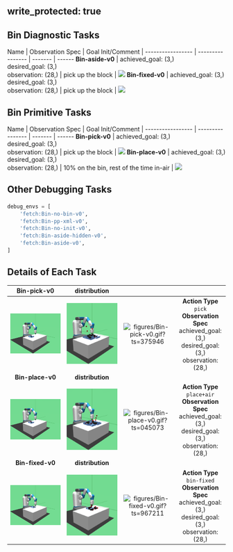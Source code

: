 
write_protected: true
---

## Bin Diagnostic Tasks

Name              | Observation Spec                | Goal Init/Comment | 
----------------- | ----------------                | -------           | ------
**Bin-aside-v0** | achieved_goal: (3,)<br>desired_goal: (3,)<br>observation: (28,) | pick up the block | ![](figures/Bin-aside-v0.gif)
**Bin-fixed-v0** | achieved_goal: (3,)<br>desired_goal: (3,)<br>observation: (28,) | pick up the block | ![](figures/Bin-fixed-v0.gif)

## Bin Primitive Tasks

Name                     | Observation Spec               | Goal Init/Comment                        | 
-----------------        | ----------------               | -------                                  | ------
**Bin-pick-v0**          | achieved_goal: (3,)<br>desired_goal: (3,)<br>observation: (28,)  | pick up the block                        | ![](figures/Bin-pick-v0.gif)
**Bin-place-v0**         | achieved_goal: (3,)<br>desired_goal: (3,)<br>observation: (28,) | 10% on the bin, rest of the time in-air  | ![](figures/Bin-place-v0.gif)

## Other Debugging Tasks

```python
debug_envs = [
    'fetch:Bin-no-bin-v0',
    'fetch:Bin-pp-xml-v0',
    'fetch:Bin-no-init-v0',
    'fetch:Bin-aside-hidden-v0',
    'fetch:Bin-aside-v0',
]
```

## Details of Each Task

| **Bin-pick-v0** | **distribution** |   |   |
|:---------------:|:----------------:|:-:|:-:|
| ![figures/Bin-pick-v0_init.png?ts=716853](figures/Bin-pick-v0_init.png?ts=716853) | ![figures/Bin-pick-v0_reset.png?ts=835836](figures/Bin-pick-v0_reset.png?ts=835836) | ![figures/Bin-pick-v0.gif?ts=375946](figures/Bin-pick-v0.gif?ts=375946) | **Action Type**<br>`pick`<br>**Observation Spec**<br>achieved_goal: (3,)<br>desired_goal: (3,)<br>observation: (28,) |
| **Bin-place-v0** | **distribution** |   |   |
| ![figures/Bin-place-v0_init.png?ts=241094](figures/Bin-place-v0_init.png?ts=241094) | ![figures/Bin-place-v0_reset.png?ts=361204](figures/Bin-place-v0_reset.png?ts=361204) | ![figures/Bin-place-v0.gif?ts=045073](figures/Bin-place-v0.gif?ts=045073) | **Action Type**<br>`place+air`<br>**Observation Spec**<br>achieved_goal: (3,)<br>desired_goal: (3,)<br>observation: (28,) |
| **Bin-fixed-v0** | **distribution** |   |   |
| ![figures/Bin-fixed-v0_init.png?ts=458766](figures/Bin-fixed-v0_init.png?ts=458766) | ![figures/Bin-fixed-v0_reset.png?ts=511724](figures/Bin-fixed-v0_reset.png?ts=511724) | ![figures/Bin-fixed-v0.gif?ts=967211](figures/Bin-fixed-v0.gif?ts=967211) | **Action Type**<br>`bin-fixed`<br>**Observation Spec**<br>achieved_goal: (3,)<br>desired_goal: (3,)<br>observation: (28,) |
